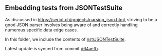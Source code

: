 ## Embedding tests from JSONTestSuite

As discussed in https://seriot.ch/projects/parsing_json.html, striving to be a good JSON parser involves being aware of 
and correctly handling numerous specific data edge cases.

In this folder, we include the contents of [nst/JSONTestSuite](https://github.com/nst/JSONTestSuite).

Latest update is synced from commit [d64aefb](https://github.com/nst/JSONTestSuite/commit/d64aefb55228d9584d3e5b2433f720ea8fd00c82).
